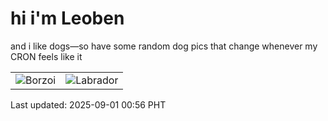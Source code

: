 # hi i'm Leoben

and i like dogs—so have some random dog pics that change whenever my CRON feels like it

|  |  |
|--------|----------|
| ![Borzoi](https://random-dog-vercel.vercel.app/api/random-borzoi?v=1756659398) | ![Labrador](https://random-dog-vercel.vercel.app/api/random-labrador?v=1756659398) |

Last updated: 2025-09-01 00:56 PHT
